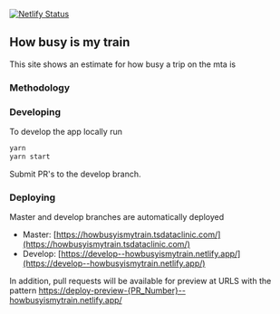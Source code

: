 [![Netlify Status](https://api.netlify.com/api/v1/badges/38c54fac-97f2-49d1-97c4-e0ffc687f779/deploy-status)](https://app.netlify.com/sites/ts-mta-crowding/deploys)

## How busy is my train

This site shows an estimate for how busy a trip on the mta is 

### Methodology 

### Developing 

To develop the app locally run 

```bash
yarn
yarn start 
```

Submit PR's to the develop branch.

### Deploying 

Master and develop branches are automatically deployed

- Master: [https://howbusyismytrain.tsdataclinic.com/](https://howbusyismytrain.tsdataclinic.com/)
- Develop: [https://develop--howbusyismytrain.netlify.app/](https://develop--howbusyismytrain.netlify.app/)

In addition, pull requests will be available for preview at URLS with the pattern [https://deploy-preview-{PR_Number}--howbusyismytrain.netlify.app/](https://deploy-preview-{PR_Number}--howbusyismytrain.netlify.app/)